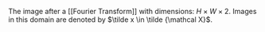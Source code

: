 The image after a [[Fourier Transform]] with dimensions: $H \times W \times 2$.
Images in this domain are denoted by $\tilde x \in \tilde {\mathcal X}$.